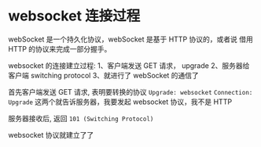 # websocket 连接过程

webSocket 是一个持久化协议，webSocket 是基于 HTTP 协议的，或者说 借用 HTTP 的协议来完成一部分握手。

websocket 的连接建立过程:
1、客户端发送 GET 请求， upgrade
2、服务器给客户端 switching protocol
3、就进行了 webSocket 的通信了

首先客户端发送 GET 请求, 表明要转换的协议
`Upgrade: websocket`
`Connection: Upgrade`
这两个就告诉服务器，我要发起 websocket 协议，我不是 HTTP

服务器接收后, 返回 `101 (Switching Protocol)`

websocket 协议就建立了了
